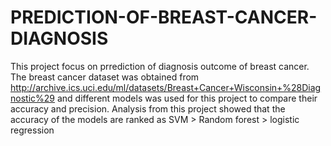 # PREDICTION-OF-BREAST-CANCER-DIAGNOSIS

This project focus on prrediction of diagnosis outcome of breast cancer. The breast cancer dataset was obtained from http://archive.ics.uci.edu/ml/datasets/Breast+Cancer+Wisconsin+%28Diagnostic%29 and different models was used for this project to compare their accuracy and precision.
Analysis from this project showed that the accuracy of the models are ranked as SVM > Random forest > logistic regression
